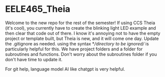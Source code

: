 # EELE465_Theia
Welcome to the new repo for the rest of the semester! 
If using CCS Theia (it's cool), you currently have to create the blinking light LED example and then clear that code out of there. I know it's annoying not to have the empty project or template built, but Theia is new, and it will come one day. 
Update the .gitignore as needed. 
  using the syntax **/directory to be ignored/* is particularly helpful for this. 
We have project folders and a folder for subroutines and functions. Don't worry about the subroutines folder if you don't have time to update it. 

For git help, language model AI like chatgpt is very helpful.  
